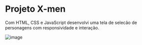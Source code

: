 # Projeto X-men

Com HTML, CSS e JavaScript desenvolvi uma tela de selecão de personagens com responsividade e interação.

![image](https://github.com/KarineDomeni/x-men-project/assets/138536308/0b7eae65-3d06-4ec5-96ff-9efce7fbc6c0)
